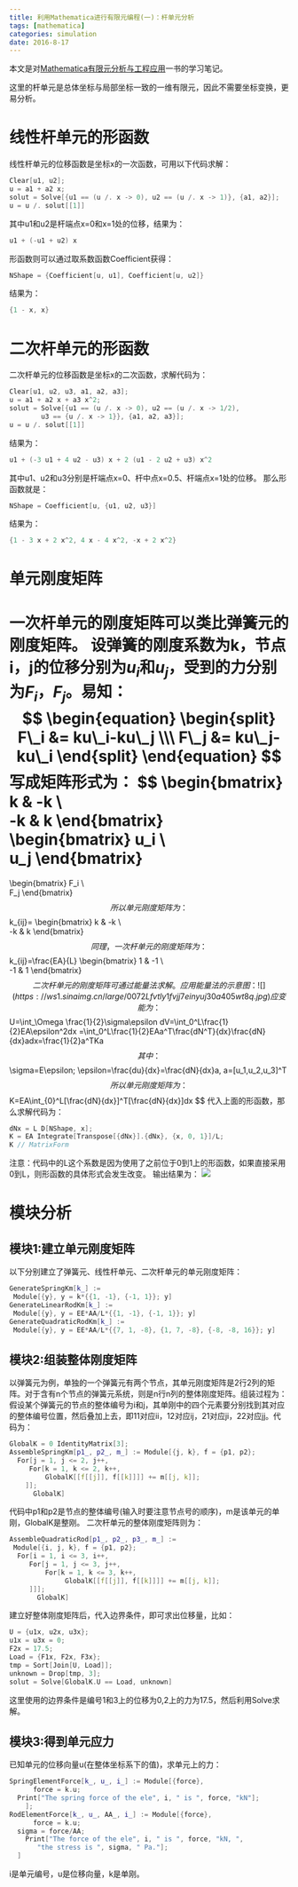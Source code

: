 ```yaml
---
title: 利用Mathematica进行有限元编程(一)：杆单元分析
tags: [mathematica]
categories: simulation
date: 2016-8-17
---
```


本文是对[Mathematica有限元分析与工程应用](https://www.amazon.cn/Mathematica%E6%9C%89%E9%99%90%E5%85%83%E5%88%86%E6%9E%90%E4%B8%8E%E5%B7%A5%E7%A8%8B%E5%BA%94%E7%94%A8-%E9%B2%8D%E5%9B%9B%E5%85%83/dp/B00328IIOC)一书的学习笔记。

这里的杆单元是总体坐标与局部坐标一致的一维有限元，因此不需要坐标变换，更易分析。
# 线性杆单元的形函数
线性杆单元的位移函数是坐标x的一次函数，可用以下代码求解：
```cpp
Clear[u1, u2];
u = a1 + a2 x;
solut = Solve[{u1 == (u /. x -> 0), u2 == (u /. x -> 1)}, {a1, a2}];
u = u /. solut[[1]]
```
其中u1和u2是杆端点x=0和x=1处的位移，结果为：
```cpp
u1 + (-u1 + u2) x
```
形函数则可以通过取系数函数Coefficient获得：
```cpp
NShape = {Coefficient[u, u1], Coefficient[u, u2]}
```
结果为：
```cpp
{1 - x, x}
```
# 二次杆单元的形函数
二次杆单元的位移函数是坐标x的二次函数，求解代码为：
```cpp
Clear[u1, u2, u3, a1, a2, a3];
u = a1 + a2 x + a3 x^2;
solut = Solve[{u1 == (u /. x -> 0), u2 == (u /. x -> 1/2), 
        u3 == {u /. x -> 1}}, {a1, a2, a3}];
u = u /. solut[[1]]
```
结果为：
```cpp
u1 + (-3 u1 + 4 u2 - u3) x + 2 (u1 - 2 u2 + u3) x^2
```
其中u1、u2和u3分别是杆端点x=0、杆中点x=0.5、杆端点x=1处的位移。
那么形函数就是：
```cpp
NShape = Coefficient[u, {u1, u2, u3}]
```
结果为：
```cpp
{1 - 3 x + 2 x^2, 4 x - 4 x^2, -x + 2 x^2}
```
# 单元刚度矩阵
一次杆单元的刚度矩阵可以类比弹簧元的刚度矩阵。
设弹簧的刚度系数为k，节点i，j的位移分别为$u_i$和$u_j$，受到的力分别为$F_i$，$F_j$。易知：
$$
\begin{equation}
\begin{split}
F\_i &= ku\_i-ku\_j \\\
F\_j &= ku\_j-ku\_i
\end{split}
\end{equation}
$$
写成矩阵形式为：
$$
\begin{bmatrix}
k & -k \\\
-k & k
\end{bmatrix}
\begin{bmatrix}
u\_i \\\
u\_j
\end{bmatrix}
=
\begin{bmatrix}
F\_i \\\
F\_j
\end{bmatrix}
$$
所以单元刚度矩阵为：
$$
k\_{ij}=
\begin{bmatrix}
k & -k \\\
-k & k
\end{bmatrix}
$$
同理，一次杆单元的刚度矩阵为：
$$
k\_{ij}=\frac{EA}{L}
\begin{bmatrix}
1 & -1 \\\
-1 & 1
\end{bmatrix}
$$
二次杆单元的刚度矩阵可通过能量法求解。应用能量法的示意图：
![](https://ws1.sinaimg.cn/large/0072Lfvtly1fvjj7einyuj30a405wt8q.jpg)
应变能为：
$$
U=\int\_\Omega \frac{1}{2}\sigma\epsilon dV=\int\_0^L\frac{1}{2}EA\epsilon^2dx
=\int\_0^L\frac{1}{2}EAa^T\frac{dN^T}{dx}\frac{dN}{dx}adx=\frac{1}{2}a^TKa
$$
其中：
$$
\sigma=E\epsilon; \epsilon=\frac{du}{dx}=\frac{dN}{dx}a, a=[u\_1,u\_2,u\_3]^T
$$
所以单元刚度矩阵为：
$$
K=EA\int\_{0}^L[\frac{dN}{dx}]^T[\frac{dN}{dx}]dx
$$
代入上面的形函数，那么求解代码为：
```cpp
dNx = L D[NShape, x];
K = EA Integrate[Transpose[{dNx}].{dNx}, {x, 0, 1}]/L;
K // MatrixForm
```
注意：代码中的L这个系数是因为使用了之前位于0到1上的形函数，如果直接采用0到L，则形函数的具体形式会发生改变。
输出结果为：
![](https://ws1.sinaimg.cn/large/0072Lfvtly1fvjj7okixoj308y034t8m.jpg)

# 模块分析
## 模块1:建立单元刚度矩阵
以下分别建立了弹簧元、线性杆单元、二次杆单元的单元刚度矩阵：
```cpp
GenerateSpringKm[k_] := 
 Module[{y}, y = k*{{1, -1}, {-1, 1}}; y]
GenerateLinearRodKm[k_] := 
 Module[{y}, y = EE*AA/L*{{1, -1}, {-1, 1}}; y]
GenerateQuadraticRodKm[k_] := 
 Module[{y}, y = EE*AA/L*{{7, 1, -8}, {1, 7, -8}, {-8, -8, 16}}; y]
```
## 模块2:组装整体刚度矩阵
以弹簧元为例，单独的一个弹簧元有两个节点，其单元刚度矩阵是2行2列的矩阵。对于含有n个节点的弹簧元系统，则是n行n列的整体刚度矩阵。组装过程为：假设某个弹簧元的节点的整体编号为i和j，其单刚中的四个元素要分别找到其对应的整体编号位置，然后叠加上去，即11对应ii，12对应ij，21对应ji，22对应jj。代码为：
```cpp
GlobalK = 0 IdentityMatrix[3];
AssembleSpringKm[p1_, p2_, m_] := Module[{j, k}, f = {p1, p2};
  For[j = 1, j <= 2, j++,
     For[k = 1, k <= 2, k++,
         GlobalK[[f[[j]], f[[k]]]] += m[[j, k]];
    ]];
      GlobalK]
```
代码中p1和p2是节点的整体编号(输入时要注意节点号的顺序)，m是该单元的单刚，GlobalK是整刚。
二次杆单元的整体刚度矩阵则为：
```cpp
AssembleQuadraticRod[p1_, p2_, p3_, m_] := 
 Module[{i, j, k}, f = {p1, p2};
  For[i = 1, i <= 3, i++,
     For[j = 1, j <= 3, j++,
         For[k = 1, k <= 3, k++,
              GlobalK[[f[[j]], f[[k]]]] += m[[j, k]];
     ]]];
       GlobalK]
```
建立好整体刚度矩阵后，代入边界条件，即可求出位移量，比如：
```cpp
U = {u1x, u2x, u3x};
u1x = u3x = 0;
F2x = 17.5;
Load = {F1x, F2x, F3x};
tmp = Sort[Join[U, Load]];
unknown = Drop[tmp, 3];
solut = Solve[GlobalK.U == Load, unknown]
```
这里使用的边界条件是编号1和3上的位移为0,2上的力为17.5，然后利用Solve求解。
## 模块3:得到单元应力
已知单元的位移向量u(在整体坐标系下的值)，求单元上的力：
```cpp
SpringElementForce[k_, u_, i_] := Module[{force},
      force = k.u;
  Print["The spring force of the ele", i, " is ", force, "kN"];
    ];
RodElementForce[k_, u_, AA_, i_] := Module[{force},
      force = k.u;
  sigma = force/AA;
    Print["The force of the ele", i, " is ", force, "kN, ", 
       "the stress is ", sigma, " Pa."];
  ]
```
i是单元编号，u是位移向量，k是单刚。

